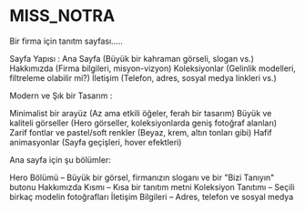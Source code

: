 # MISS_NOTRA
Bir firma için tanıtm sayfası.....

Sayfa Yapısı :
Ana Sayfa (Büyük bir kahraman görseli, slogan vs.)
Hakkımızda (Firma bilgileri, misyon-vizyon)
Koleksiyonlar (Gelinlik modelleri, filtreleme olabilir mi?)
İletişim (Telefon, adres, sosyal medya linkleri vs.)

Modern ve Şık bir Tasarım :

Minimalist bir arayüz (Az ama etkili öğeler, ferah bir tasarım)
Büyük ve kaliteli görseller (Hero görseller, koleksiyonlarda geniş fotoğraf alanları)
Zarif fontlar ve pastel/soft renkler (Beyaz, krem, altın tonları gibi)
Hafif animasyonlar (Sayfa geçişleri, hover efektleri)

Ana sayfa için şu bölümler:

Hero Bölümü – Büyük bir görsel, firmanızın sloganı ve bir "Bizi Tanıyın" butonu
Hakkımızda Kısmı – Kısa bir tanıtım metni
Koleksiyon Tanıtımı – Seçili birkaç modelin fotoğrafları
İletişim Bilgileri – Adres, telefon ve sosyal medya
